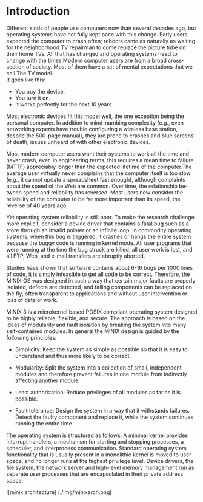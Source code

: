 # Introduction

Different kinds of people use computers now than sev­eral decades ago, but operating systems have not fully kept pace with this change. Early users expected the computer to crash often; reboots came as naturally as waiting for the neighborhood TV re­pairman to come replace the picture tube on their home TVs. All that has changed and operating systems need to change with the times.Modern computer users are from a broad cross-section of society. Most of them have a set of mental expectations that we call The TV model.   
It goes like this:   

* You buy the device.   
* You turn it on.   
* It works perfectly for the next 10 years.   
     
Most electronic devices fit this model well, the one exception being the personal computer. In addition to mind-numbing complexity (e.g., even networking experts have trouble configuring a wireless base station, despite the 500-page manual), they are prone to crashes and blue screens of death, issues unheard of with other electronic devices.     

Most modern computer users want their systems to work all the time and never crash, ever. In engineering terms, this requires a mean time to failure (MTTF) appre­ciably longer than the expected lifetime of the computer.The average user virtually never complains that the com­puter itself is too slow (e.g., it cannot update a spread­sheet fast enough), although complaints about the speed of the Web are common. Over time, the relationship be­tween speed and reliability has reversed. Most users now consider the reliability of the computer to be far more im­portant than its speed, the reverse of 40 years ago.     
 
Yet operating system reliability is still poor. To make the research challenge more explicit, consider a device driver that contains a fatal bug such as a store through an invalid pointer or an infinite loop. In commodity op­erating systems, when this bug is triggered, it crashes or hangs the entire system because the buggy code is run­ning in kernel mode. All user programs that were run­ning at the time the bug struck are killed, all user work is lost, and all FTP, Web, and e-mail transfers are abruptly aborted.   

Studies have shown that software contains about 6-16 bugs per 1000 lines of code, it is simply infeasible to get all code to be correct. Therefore, the MINIX OS was designed in such a way that certain major faults are properly isolated, defects are detected, and failing components can be replaced on the fly, often transparent to applications and without user intervention or loss of data or work.   

MINIX 3 is a microkernel based POSIX compliant operating system designed to be highly reliable, flexible, and secure. The approach is based on the ideas of modularity and fault isolation by breaking the system into many self-contained modules. In general the MINIX design is guided by the following principles:

* Simplicity: Keep the system as simple as possible so that it is easy to understand and thus more likely to be correct.  

* Modularity: Split the system into a collection of small, independent modules and therefore prevent failures in one module from indirectly affecting another module.  

* Least authorization: Reduce privileges of all modules as far as it is possible.  

* Fault tolerance: Design the system in a way that it withstands failures. Detect the faulty component and replace it, while the system continues running the entire time.  

The operating system is structured as follows. A minimal kernel provides interrupt handlers, a mechanism for starting and stopping processes, a scheduler,
and interprocess communication. Standard operating system functionality that is usually present in a monolithic kernel is moved to user space, and no longer
runs at the highest privilege level. Device drivers, the file system, the network server and high-level memory management run as separate user processes that are encapsulated in their private address space.

![minix architecture] (./img/minixarch.png)
